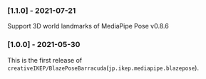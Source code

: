 ### [1.1.0] - 2021-07-21
Support 3D world landmarks of MediaPipe Pose v0.8.6

### [1.0.0] - 2021-05-30
This is the first release of `creativeIKEP/BlazePoseBarracuda`(`jp.ikep.mediapipe.blazepose`).
